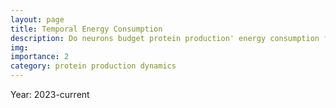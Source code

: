 ```yaml
---
layout: page
title: Temporal Energy Consumption
description: Do neurons budget protein production' energy consumption for plasticity events in the most optimized way?
img: 
importance: 2
category: protein production dynamics
---
```


Year: 2023-current